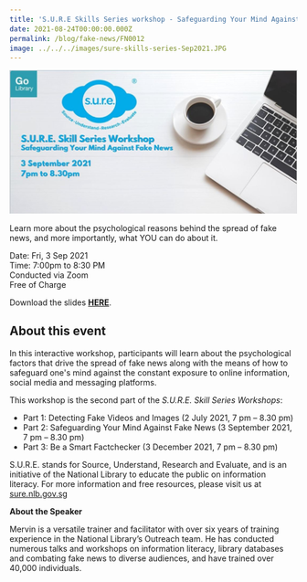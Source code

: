 ```yaml
---
title: 'S.U.R.E Skills Series workshop - Safeguarding Your Mind Against Fake News'
date: 2021-08-24T00:00:00.000Z
permalink: /blog/fake-news/FN0012
image: ../../../images/sure-skills-series-Sep2021.JPG
---
```


![](../../../images/sure-skills-series-Sep2021.JPG)

Learn more about the psychological reasons behind the spread of fake news, and more importantly, what YOU can do about it.

Date: Fri, 3 Sep 2021 <br>Time: 7:00pm to 8:30 PM<br>Conducted via Zoom<br>Free of Charge

Download the slides [**HERE**](https://go.gov.sg/nlb-sure-03sep2021-slides).



## About this event

In this interactive workshop, participants will learn about the psychological factors that drive the spread of fake news along with the means of how to safeguard one's mind against the constant exposure to online information, social media and messaging platforms. 

This workshop is the second part of the *S.U.R.E. Skill Series* *Workshops*:

- Part 1: Detecting Fake Videos and Images (2 July 2021, 7 pm – 8.30 pm)
- Part 2: Safeguarding Your Mind Against Fake News (3 September 2021, 7 pm – 8.30 pm)
- Part 3: Be a Smart Factchecker (3 December 2021, 7 pm – 8.30 pm)

S.U.R.E. stands for Source, Understand, Research and Evaluate, and is an initiative of the National Library to educate the public on information literacy. For more information and free resources, please visit us at [sure.nlb.gov.sg](https://sure.nlb.gov.sg/)



**About the Speaker**

Mervin is a versatile trainer and facilitator with over six years of training experience in the National Library’s Outreach team. He has conducted numerous talks and workshops on information literacy, library databases and combating fake news to diverse audiences, and have trained over 40,000 individuals.

